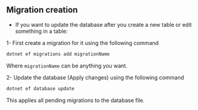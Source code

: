 ## Migration creation

- If you want to update the database after you create a new table or edit something in a table:

1- First create a migration for it using the following command

```bash
dotnet ef migrations add migrationName
```

Where `migrationName` can be anything you want.

2- Update the database (Apply changes) using the following command

```bash
dotnet ef database update
```

This applies all pending migrations to the database file.